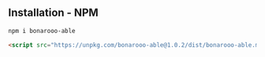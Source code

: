 ## Installation - NPM
```sh
npm i bonarooo-able
```
```html
<script src="https://unpkg.com/bonarooo-able@1.0.2/dist/bonarooo-able.min.js"></script>
```
